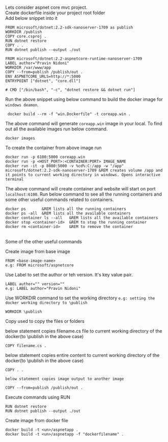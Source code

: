 Lets consider aspnet core mvc project.
<br />
Create dockerfile inside your project root folder
<br />
Add below snippet into it
```
FROM microsoft/dotnet:2.2-sdk-nanoserver-1709 as publish
WORKDIR /publish
COPY core.csproj .
RUN dotnet restore
COPY . .
RUN dotnet publish --output ./out

FROM microsoft/dotnet:2.2-aspnetcore-runtime-nanoserver-1709 
LABEL author="Pravin Nidoni"
WORKDIR /var/www/app
COPY --from=publish /publish/out .
ENV ASPNETCORE_URLS=http://*:5000
ENTRYPOINT ["dotnet", "core.dll"]

# CMD ["/bin/bash", "-c", "dotnet restore && dotnet run"]

```
Run the above snippet using below command to build the docker image for `windows deamon`.
```
 docker build --rm -f "win.Dockerfile" -t coreapp.win .
```
The above command will generate `coreapp.win` image in your local.
To find out all the available images run below command.
```
docker images
```
To create the container from above image run 
```
docker run -p 6100:5000 coreapp.win
docker run -p <HOST_PORT>:<CONTAINER:PORT> IMAGE_NAME
docker run -it -p 8080:5000 -v %cd%:C:/app -w "/app" microsoft/dotnet:2.2-sdk-nanoserver-1709 &REM creates volume /app and it points to current working directory in windows. Opens interactive terminal
```
The above command will create container and website will start on port `localhost:6100`. Run below command to see all the running containers and some other useful commands related to containers.
```
docker ps		&REM lists all the running containers
docker ps -all	&REM lists all the available containers
docker container ls --all	&REM lists all the available containers
docker stop <container-id>	&REM to stop the running container
docker rm <container-id>	&REM to remove the container
```
<br />
Some of the other useful commands

Create image from base image
```
FROM <base-image-name>
e.g: FROM microsoft/aspnetcore
```
Use Label to set the author or teh version. It's key value pair.
```
LABEL author="" version=""
e.g: LABEL author="Pravin Nidoni"
```
Use WORKDIR command to set the working directory `e.g: setting the docker working directory to \publish`
```
WORKDIR \publish
```
Copy used to copy the files or folders

below statement copies filename.cs file to current working directory of the docker(to \publish in the above case)
```
COPY filename.cs .
```
below statement copies entire content to current working directory of the docker(to \publish in the above case)
```
COPY . .
```
`below statement copies image output to another image`
```
COPY --from=publish /publish/out .
```
Execute commands using RUN
```
RUN dotnet restore
RUN dotnet publish --output ./out
```
Create image from docker file
```
docker build -t <un>/aspnetapp .
docker build -t <un>/aspnetapp -f "dockerfilename" .
```
